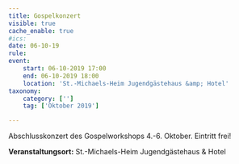 ```yaml
---
title: Gospelkonzert
visible: true
cache_enable: true
#ics: 
date: 06-10-19
rule: 
event:
	start: 06-10-2019 17:00
	end: 06-10-2019 18:00
	location: 'St.-Michaels-Heim Jugendgästehaus &amp; Hotel'
taxonomy:
	category: ['']
	tag: ['Oktober 2019']

---
```

Abschlusskonzert des Gospelworkshops 4.-6. Oktober. Eintritt frei!


**Veranstaltungsort:** St.-Michaels-Heim Jugendgästehaus &amp; Hotel

